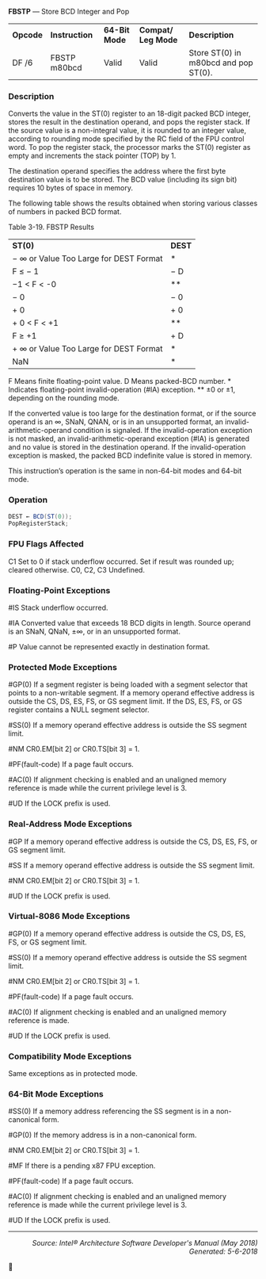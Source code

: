 <b>FBSTP</b> — Store BCD Integer and Pop
<table>
	<tr>
		<td><b>Opcode</b></td>
		<td><b>Instruction</b></td>
		<td><b>64-Bit Mode</b></td>
		<td><b>Compat/ Leg Mode</b></td>
		<td><b>Description</b></td>
	</tr>
	<tr>
		<td>DF /6</td>
		<td>FBSTP m80bcd</td>
		<td>Valid</td>
		<td>Valid</td>
		<td>Store ST(0) in m80bcd and pop ST(0).</td>
	</tr>
</table>


### Description
Converts the value in the ST(0) register to an 18-digit packed BCD integer, stores the result in the destination
operand, and pops the register stack. If the source value is a non-integral value, it is rounded to an integer value,
according to rounding mode specified by the RC field of the FPU control word. To pop the register stack, the
processor marks the ST(0) register as empty and increments the stack pointer (TOP) by 1.

The destination operand specifies the address where the first byte destination value is to be stored. The BCD value
(including its sign bit) requires 10 bytes of space in memory.

The following table shows the results obtained when storing various classes of numbers in packed BCD format.

Table 3-19.  FBSTP Results
<table>
	<tr>
		<td><b>ST(0)</b></td>
		<td><b>DEST</b></td>
	</tr>
	<tr>
		<td>− ∞ or Value Too Large for DEST Format</td>
		<td>*</td>
	</tr>
	<tr>
		<td>F ≤ − 1</td>
		<td>− D</td>
	</tr>
	<tr>
		<td>−1 < F < -0</td>
		<td>**</td>
	</tr>
	<tr>
		<td>− 0</td>
		<td>− 0</td>
	</tr>
	<tr>
		<td>+ 0</td>
		<td>+ 0</td>
	</tr>
	<tr>
		<td>+ 0 < F < +1</td>
		<td>**</td>
	</tr>
	<tr>
		<td>F ≥ +1</td>
		<td>+ D</td>
	</tr>
	<tr>
		<td>+ ∞ or Value Too Large for DEST Format</td>
		<td>*</td>
	</tr>
	<tr>
		<td>NaN</td>
		<td>*</td>
	</tr>
</table>

F Means finite floating-point value.
D Means packed-BCD number.
\* Indicates floating-point invalid-operation (\#IA) exception.
\*\* ±0 or ±1, depending on the rounding mode.

If the converted value is too large for the destination format, or if the source operand is an ∞, SNaN, QNAN, or is in
an unsupported format, an invalid-arithmetic-operand condition is signaled. If the invalid-operation exception is
not masked, an invalid-arithmetic-operand exception (\#IA) is generated and no value is stored in the destination
operand. If the invalid-operation exception is masked, the packed BCD indefinite value is stored in memory.

This instruction’s operation is the same in non-64-bit modes and 64-bit mode.

### Operation

```java
DEST ← BCD(ST(0));
PopRegisterStack;
```
### FPU Flags Affected

C1
Set to 0 if stack underflow occurred.
Set if result was rounded up; cleared otherwise.
C0, C2, C3
Undefined.

### Floating-Point Exceptions
<p>#IS
Stack underflow occurred.
<p>#IA
Converted value that exceeds 18 BCD digits in length.
Source operand is an SNaN, QNaN, ±∞, or in an unsupported format.

<p>#P
Value cannot be represented exactly in destination format.

### Protected Mode Exceptions

<p>#GP(0)
If a segment register is being loaded with a segment selector that points to a non-writable
segment.
If a memory operand effective address is outside the CS, DS, ES, FS, or GS segment limit.
If the DS, ES, FS, or GS register contains a NULL segment selector.
<p>#SS(0)
If a memory operand effective address is outside the SS segment limit.
<p>#NM
CR0.EM[bit 2] or CR0.TS[bit 3] = 1.
<p>#PF(fault-code)
If a page fault occurs.
<p>#AC(0)
If alignment checking is enabled and an unaligned memory reference is made while the
current privilege level is 3.
<p>#UD
If the LOCK prefix is used.

### Real-Address Mode Exceptions

<p>#GP
If a memory operand effective address is outside the CS, DS, ES, FS, or GS segment limit.
<p>#SS
If a memory operand effective address is outside the SS segment limit.
<p>#NM
CR0.EM[bit 2] or CR0.TS[bit 3] = 1.
<p>#UD
If the LOCK prefix is used.

### Virtual-8086 Mode Exceptions

<p>#GP(0)
If a memory operand effective address is outside the CS, DS, ES, FS, or GS segment limit.
<p>#SS(0)
If a memory operand effective address is outside the SS segment limit.
<p>#NM
CR0.EM[bit 2] or CR0.TS[bit 3] = 1.
<p>#PF(fault-code)
If a page fault occurs.
<p>#AC(0)
If alignment checking is enabled and an unaligned memory reference is made.
<p>#UD
If the LOCK prefix is used.

### Compatibility Mode Exceptions

Same exceptions as in protected mode.

### 64-Bit Mode Exceptions

<p>#SS(0)
If a memory address referencing the SS segment is in a non-canonical form.
<p>#GP(0)
If the memory address is in a non-canonical form.
<p>#NM
CR0.EM[bit 2] or CR0.TS[bit 3] = 1.
<p>#MF
If there is a pending x87 FPU exception.
<p>#PF(fault-code)
If a page fault occurs.
<p>#AC(0)
If alignment checking is enabled and an unaligned memory reference is made while the
current privilege level is 3.
<p>#UD
If the LOCK prefix is used.

 --- 
<p align="right"><i>Source: Intel® Architecture Software Developer's Manual (May 2018)<br>Generated: 5-6-2018</i></p>
